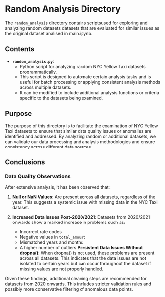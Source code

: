 # Random Analysis Directory

The `random_analysis` directory contains scriptsused for exploring and analyzing random datasets datasets that are evaluated for similar issues as the original dataset analised in main.ipynb.

## Contents
- **`random_analysis.py`**: 
  - Python script for analyzing random NYC Yellow Taxi datasets programmatically.
  - This script is designed to automate certain analysis tasks and is useful for batch processing or applying consistent analysis methods across multiple datasets.
  - It can be modified to include additional analysis functions or criteria specific to the datasets being examined.

## Purpose

The purpose of this directory is to facilitate the examination of NYC Yellow Taxi datasets to ensure that similar data quality issues or anomalies are identified and addressed. By analyzing random or additional datasets, we can validate our data processing and analysis methodologies and ensure consistency across different data sources.

## Conclusions

### Data Quality Observations

After extensive analysis, it has been observed that:

1. **Null or NaN Values**: Are present across all datasets, regardless of the year. This suggests a systemic issue with missing data in the NYC Taxi dataset.

2. **Increased Data Issues Post-2020/2021**: Datasets from 2020/2021 onwards show a marked increase in problems such as:
   - Incorrect rate codes
   - Negative values in `total_amount`
   - Mismatched years and months
   - A higher number of outliers
   **Persistent Data Issues Without dropna()**: When dropna() is not used, these problems are present across all datasets. This indicates that the data issues are not isolated to certain years but can occur throughout the dataset if missing values are not properly handled.

Given these findings, additional cleaning steps are recommended for datasets from 2020 onwards. This includes stricter validation rules and possibly more conservative filtering of anomalous data points.